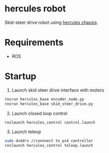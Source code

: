 # hercules robot 

Skid-steer drive robot using [hercules chassis](https://www.seeedstudio.com/Skeleton-Bot-4WD-Hercules-Mobile-Robotic-Platform-p-1504.html). 

# Requirements

* ROS 

# Startup

1. Launch skid steer drive interface with motors
```bash
rosrun hercules_base encoder_node.py
rosrun hercules_base skid_steer_drive.py
```

2. Launch closed loop control
```bash
roslaunch hercules_control control.launch
```

3. Launch teleop
```bash
sudo ds4drv //connnect to ps4 controller
roslaunch hercules_control teleop.launch
```
